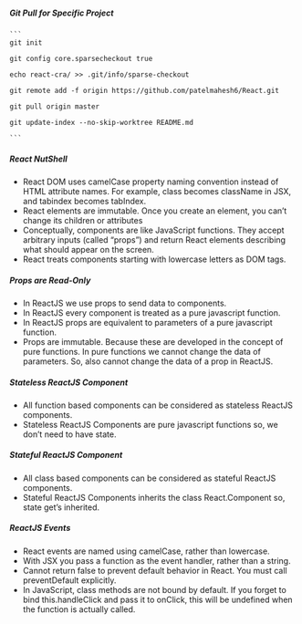 ##### Git Pull for Specific Project

    ```
    git init

    git config core.sparsecheckout true

    echo react-cra/ >> .git/info/sparse-checkout

    git remote add -f origin https://github.com/patelmahesh6/React.git

    git pull origin master

    git update-index --no-skip-worktree README.md

    ```

##### React NutShell

- React DOM uses camelCase property naming convention instead of HTML attribute names.
  For example, class becomes className in JSX, and tabindex becomes tabIndex.
- React elements are immutable. Once you create an element, you can’t change its children or attributes
- Conceptually, components are like JavaScript functions. They accept arbitrary inputs (called “props”) and return React elements describing what should appear on the screen.
- React treats components starting with lowercase letters as DOM tags.

##### Props are Read-Only

- In ReactJS we use props to send data to components.
- In ReactJS every component is treated as a pure javascript function.
- In ReactJS props are equivalent to parameters of a pure javascript function.
- Props are immutable. Because these are developed in the concept of pure functions. In pure functions we cannot change the data of parameters. So, also cannot change the data of a prop in ReactJS.

##### Stateless ReactJS Component

- All function based components can be considered as stateless ReactJS components.
- Stateless ReactJS Components are pure javascript functions so, we don’t need to have state.

##### Stateful ReactJS Component

- All class based components can be considered as stateful ReactJS components.
- Stateful ReactJS Components inherits the class React.Component so, state get’s inherited.

##### ReactJS Events

- React events are named using camelCase, rather than lowercase.
- With JSX you pass a function as the event handler, rather than a string.
- Cannot return false to prevent default behavior in React. You must call preventDefault explicitly.
- In JavaScript, class methods are not bound by default. If you forget to bind this.handleClick and pass it to onClick, this will be undefined when the function is actually called.
